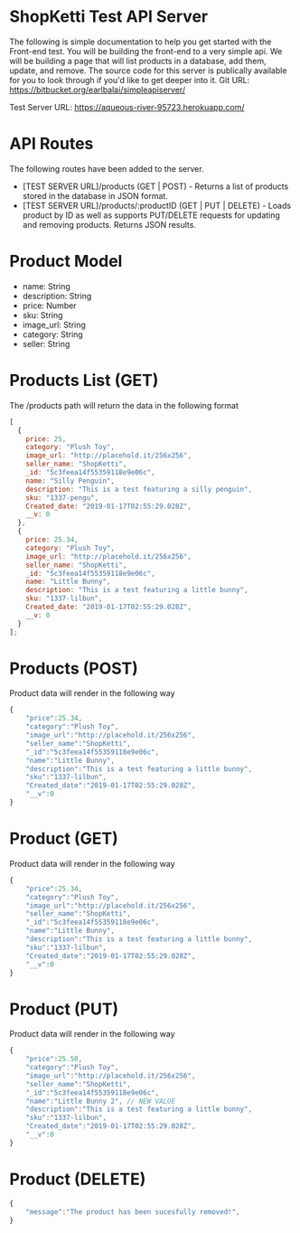 # ShopKetti Test API Server

The following is simple documentation to help you get started with the Front-end test. You will be building the front-end to a very simple api. We will be building a page that will list products in a database, add them, update, and remove. The source code for this server is publically available for you to look through if you'd like to get deeper into it. Git URL: https://bitbucket.org/earlbalai/simpleapiserver/

Test Server URL: https://aqueous-river-95723.herokuapp.com/

# API Routes

The following routes have been added to the server.

- [TEST SERVER URL]/products (GET | POST) - Returns a list of products stored in the database in JSON format.
- [TEST SERVER URL]/products/:productID (GET | PUT | DELETE) - Loads product by ID as well as supports PUT/DELETE requests for updating and removing products. Returns JSON results.

# Product Model

- name: String
- description: String
- price: Number
- sku: String
- image_url: String
- category: String
- seller: String

# Products List (GET)

The /products path will return the data in the following format

```javascript
[
  {
    price: 25,
    category: "Plush Toy",
    image_url: "http://placehold.it/256x256",
    seller_name: "ShopKetti",
    _id: "5c3feea14f55359118e9e06c",
    name: "Silly Penguin",
    description: "This is a test featuring a silly penguin",
    sku: "1337-pengu",
    Created_date: "2019-01-17T02:55:29.028Z",
    __v: 0
  },
  {
    price: 25.34,
    category: "Plush Toy",
    image_url: "http://placehold.it/256x256",
    seller_name: "ShopKetti",
    _id: "5c3feea14f55359118e9e06c",
    name: "Little Bunny",
    description: "This is a test featuring a little bunny",
    sku: "1337-lilbun",
    Created_date: "2019-01-17T02:55:29.028Z",
    __v: 0
  }
];
```

# Products (POST)

Product data will render in the following way

```javascript
{
    "price":25.34,
    "category":"Plush Toy",
    "image_url":"http://placehold.it/256x256",
    "seller_name":"ShopKetti",
    "_id":"5c3feea14f55359118e9e06c",
    "name":"Little Bunny",
    "description":"This is a test featuring a little bunny",
    "sku":"1337-lilbun",
    "Created_date":"2019-01-17T02:55:29.028Z",
    "__v":0
}
```

# Product (GET)

Product data will render in the following way

```javascript
{
    "price":25.34,
    "category":"Plush Toy",
    "image_url":"http://placehold.it/256x256",
    "seller_name":"ShopKetti",
    "_id":"5c3feea14f55359118e9e06c",
    "name":"Little Bunny",
    "description":"This is a test featuring a little bunny",
    "sku":"1337-lilbun",
    "Created_date":"2019-01-17T02:55:29.028Z",
    "__v":0
}
```

# Product (PUT)

Product data will render in the following way

```javascript
{
    "price":25.50,
    "category":"Plush Toy",
    "image_url":"http://placehold.it/256x256",
    "seller_name":"ShopKetti",
    "_id":"5c3feea14f55359118e9e06c",
    "name":"Little Bunny 2", // NEW VALUE
    "description":"This is a test featuring a little bunny",
    "sku":"1337-lilbun",
    "Created_date":"2019-01-17T02:55:29.028Z",
    "__v":0
}
```

# Product (DELETE)

```javascript
{
    "message":"The product has been sucesfully removed!",
}
```
